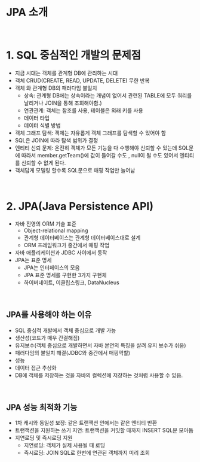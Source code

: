 # JPA 소개 

<br>

# 1. SQL 중심적인 개발의 문제점

- 지금 시대는 객체를 관계형 DB에 관리하는 시대
- 객체 CRUD(CREATE, READ, UPDATE, DELETE) 무한 반복
- 객체 와 관계형 DB의 패러다임 불일치
	- 상속: 관계형 DB에는 상속이라는 개념이 없어서 관련된 TABLE에 모두 쿼리를 날리거나 JOIN을 통해 조회해야함.)
	- 연관관계: 객체는 참조를 사용, 테이블은 외래 키를 사용
	- 데이터 타입
	- 데이터 식별 방법
- 객체 그래프 탐색: 객체는 자유롭게 객체 그래프를 탐색할 수 있어야 함
- SQL은 JOIN에 따라 탐색 범위가 결정
- 엔티티 신뢰 문제: 온전히 객체가 모든 기능을 다 수행해야 신뢰할 수 있는데 SQL문에 따라서 member.getTeam()에 값이 들어갈 수도 , null이 될 수도 있어서 엔티티를 신뢰할 수 없게 된다.
- 객체답게 모델링 할수록 SQL문으로 매핑 작업만 늘어남

<br>

# 2. JPA(Java Persistence API)
- 자바 진영의 ORM 기술 표준
	- Object-relational mapping
	- 관계형 데이터베이스는 관계형 데이터베이스대로 설계
	- ORM 프레임워크가 중간에서 매핑 작업
- 자바 애플리케이션과 JDBC 사이에서 동작
- JPA는 표준 명세
	- JPA는 인터페이스의 모음
	- JPA 표준 명세를 구현한 3가지 구현체
	- 하이버네이트, 이클립스링크, DataNucleus

<br>

## JPA를 사용해야 하는 이유
- SQL 중심적 개발에서 객체 중심으로 개발 가능
- 생산성(코드가 매우 간결해짐)
- 유지보수(객체 중심으로 개발하면서 자바 본연의 특징을 살려 유지 보수가 쉬움)
- 패러다임의 불일치 해결(JDBC와 중간에서 매핑역할)
- 성능
- 데이터 접근 추상화
- DB에 객체를 저장하는 것을 자바의 컬렉션에 저장하는 것처럼 사용할 수 있음.

<br>

## JPA 성능 최적화 기능
- 1차 캐시와 동일성 보장: 같은 트랜잭션 안에서는 같은 엔티티 반환
- 트랜잭션을 지원하는 쓰기 지연: 트랜잭션을 커밋할 때까지 INSERT SQL문 모아둠
- 지연로딩 및 즉시로딩 지원
	- 지연로딩: 객체가 실제 사용될 때 로딩
	- 즉시로딩: JOIN SQL로 한번에 연관된 객체까지 미리 조회




